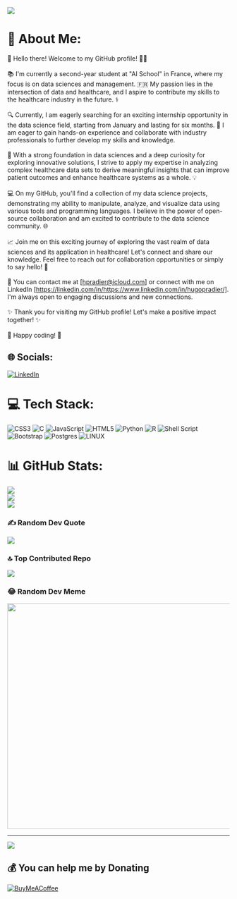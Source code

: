 ![]([https://github.com/pradierh/pradierh/blob/ea8470751126d83c6153ef588e3c05a6ced4cea7/banner.gif])
# 💫 About Me:
👋 Hello there! Welcome to my GitHub profile! 👨‍💻<br><br>📚 I'm currently a second-year student at "AI School" in France, where my focus is on data sciences and management. 🇫🇷 My passion lies in the intersection of data and healthcare, and I aspire to contribute my skills to the healthcare industry in the future. ⚕️<br><br>🔍 Currently, I am eagerly searching for an exciting internship opportunity in the data science field, starting from January and lasting for six months. 🌟 I am eager to gain hands-on experience and collaborate with industry professionals to further develop my skills and knowledge.<br><br>🎯 With a strong foundation in data sciences and a deep curiosity for exploring innovative solutions, I strive to apply my expertise in analyzing complex healthcare data sets to derive meaningful insights that can improve patient outcomes and enhance healthcare systems as a whole. 💡<br><br>💻 On my GitHub, you'll find a collection of my data science projects, demonstrating my ability to manipulate, analyze, and visualize data using various tools and programming languages. I believe in the power of open-source collaboration and am excited to contribute to the data science community. 🌐<br><br>📈 Join me on this exciting journey of exploring the vast realm of data sciences and its application in healthcare! Let's connect and share our knowledge. Feel free to reach out for collaboration opportunities or simply to say hello! 🤝<br><br>📧 You can contact me at [hpradier@icloud.com] or connect with me on LinkedIn [https://linkedin.com/in/https://www.linkedin.com/in/hugopradier/]. I'm always open to engaging discussions and new connections.<br><br>✨ Thank you for visiting my GitHub profile! Let's make a positive impact together! ✨<br><br>🚀 Happy coding! 🌟


## 🌐 Socials:
[![LinkedIn](https://img.shields.io/badge/LinkedIn-%230077B5.svg?logo=linkedin&logoColor=white)](https://linkedin.com/in/https://www.linkedin.com/in/hugopradier/) 

# 💻 Tech Stack:
![CSS3](https://img.shields.io/badge/css3-%231572B6.svg?style=for-the-badge&logo=css3&logoColor=white) ![C](https://img.shields.io/badge/c-%2300599C.svg?style=for-the-badge&logo=c&logoColor=white) ![JavaScript](https://img.shields.io/badge/javascript-%23323330.svg?style=for-the-badge&logo=javascript&logoColor=%23F7DF1E) ![HTML5](https://img.shields.io/badge/html5-%23E34F26.svg?style=for-the-badge&logo=html5&logoColor=white) ![Python](https://img.shields.io/badge/python-3670A0?style=for-the-badge&logo=python&logoColor=ffdd54) ![R](https://img.shields.io/badge/r-%23276DC3.svg?style=for-the-badge&logo=r&logoColor=white) ![Shell Script](https://img.shields.io/badge/shell_script-%23121011.svg?style=for-the-badge&logo=gnu-bash&logoColor=white) ![Bootstrap](https://img.shields.io/badge/bootstrap-%23563D7C.svg?style=for-the-badge&logo=bootstrap&logoColor=white) ![Postgres](https://img.shields.io/badge/postgres-%23316192.svg?style=for-the-badge&logo=postgresql&logoColor=white) ![LINUX](https://img.shields.io/badge/Linux-FCC624?style=for-the-badge&logo=linux&logoColor=black)
# 📊 GitHub Stats:
![](https://github-readme-stats.vercel.app/api?username=pradierh&theme=dark&hide_border=false&include_all_commits=true&count_private=false)<br/>
![](https://github-readme-streak-stats.herokuapp.com/?user=pradierh&theme=dark&hide_border=false)<br/>
![](https://github-readme-stats.vercel.app/api/top-langs/?username=pradierh&theme=dark&hide_border=false&include_all_commits=true&count_private=false&layout=compact)

### ✍️ Random Dev Quote
![](https://quotes-github-readme.vercel.app/api?type=horizontal&theme=radical)

### 🔝 Top Contributed Repo
![](https://github-contributor-stats.vercel.app/api?username=pradierh&limit=5&theme=dark&combine_all_yearly_contributions=true)

### 😂 Random Dev Meme
<img src="https://rm.up.railway.app/" width="512px"/>

---
[![](https://visitcount.itsvg.in/api?id=pradierh&icon=0&color=0)](https://visitcount.itsvg.in)

  ## 💰 You can help me by Donating
  [![BuyMeACoffee](https://img.shields.io/badge/Buy%20Me%20a%20Coffee-ffdd00?style=for-the-badge&logo=buy-me-a-coffee&logoColor=black)](https://buymeacoffee.com/hpradierT) 

  
<!-- Proudly created with GPRM ( https://gprm.itsvg.in ) -->
